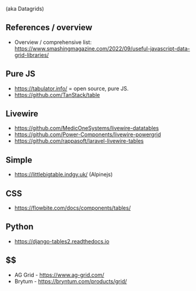 (aka Datagrids)

## References / overview
- Overview / comprehensive list: https://www.smashingmagazine.com/2022/09/useful-javascript-data-grid-libraries/

## Pure JS
- https://tabulator.info/ = open source, pure JS.
- https://github.com/TanStack/table

## Livewire
- https://github.com/MedicOneSystems/livewire-datatables
- https://github.com/Power-Components/livewire-powergrid
- https://github.com/rappasoft/laravel-livewire-tables

## Simple
- https://littlebigtable.indgy.uk/ (Alpinejs)

## CSS
- https://flowbite.com/docs/components/tables/

## Python
- https://django-tables2.readthedocs.io

## \$\$
- AG Grid - https://www.ag-grid.com/
- Brytum - https://bryntum.com/products/grid/

